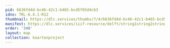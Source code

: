 ```yaml
---
pid: 6636fd4d-bc46-42c1-b465-bcd5f03d4cb3
idno: TRL-6.4.1-R12
thumbnail: https://dlc.services/thumbs/7/4/6636fd4d-bc46-42c1-b465-bcd5f03d4cb3/full/400,339/0/default.jpg
manifest: https://dlc.services/iiif-resource/delft/string1string2string3/kaartenproject-2007/TRL-6.4.1-R12
order: '340'
layout: map
collection: kaartenproject
---
```

